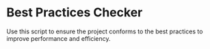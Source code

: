 # Best Practices Checker
Use this script to ensure the project conforms to the best practices to improve performance and efficiency.